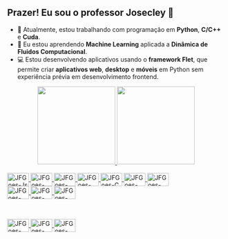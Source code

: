 ## Prazer! Eu sou o professor Josecley 👋

- 🔭 Atualmente, estou trabalhando com programação em **Python**, **C/C++** e **Cuda**.
- 🌱 Eu estou aprendendo **Machine Learning** aplicada a **Dinâmica de Fluidos Computacional**.
- :computer: Estou desenvolvendo aplicativos usando o **framework Flet**, que permite criar **aplicativos web**, **desktop** e **móveis** em Python sem experiência prévia em desenvolvimento frontend.  


<div align="center">
  <a href="https://github.com/JFGoes">
  <img height="180em" src="https://github-readme-stats.vercel.app/api?username=JFGoes&show_icons=true&theme=gruvbox&include_all_commits=true&count_private=true"/>
  <img height="180em" src="https://github-readme-stats.vercel.app/api/top-langs/?username=JFGoes&layout=compact&langs_count=7&theme=gruvbox"/>
</div>
  
  <div style="display: inline_block"><br>
  <img align="center" alt="JFGoes-Js" height="30" width="50" src="https://img.shields.io/badge/JavaScript-323330?style=for-the-badge&logo=javascript&logoColor=F7DF1E">
  <img align="center" alt="JFGoes-HTML" height="30" width="50" src="https://img.shields.io/badge/HTML5-E34F26?style=for-the-badge&logo=html5&logoColor=white">
  <img align="center" alt="JFGoes-CSS" height="30" width="50" src="https://img.shields.io/badge/CSS3-1572B6?style=for-the-badge&logo=css3&logoColor=white">
  <img align="center" alt="JFGoes-Python" height="30" width="50" src="https://img.shields.io/badge/Python-3776AB?style=for-the-badge&logo=python&logoColor=white">
     <img align="center" alt="JFGoes-C" height="30" width="50" src="https://img.shields.io/badge/C-00599C?style=for-the-badge&logo=c&logoColor=white">
    <img align="center" alt="JFGoes-C++" height="30" width="50" src="https://img.shields.io/badge/C%2B%2B-00599C?style=for-the-badge&logo=c%2B%2B&logoColor=white">
    <img align="center" alt="JFGoes-VSCode" height="30" width="50" src="https://img.shields.io/badge/Visual%20Studio%20Code-007ACC?logo=visualstudiocode&logoColor=fff&style=plastic>
   
</div>
  
  ##
  
  <div style="display: inline_block"><br>
    <img align="center" alt="JFGoes-Colab" height="30" width="50" src="https://img.shields.io/badge/Colab-F9AB00?style=for-the-badge&logo=googlecolab&color=525252">
    <img align="center" alt="JFGoes-eclipse" height="30" width="50" src="https://img.shields.io/badge/Eclipse-2C2255?style=for-the-badge&logo=eclipse&logoColor=white">
    <img align="center" alt="JFGoes-spyder" height="30" width="50" src="https://img.shields.io/badge/Spyder%20Ide-FF0000?style=for-the-badge&logo=spyder%20ide&logoColor=white">
   </div>
  
  ##
  
  <div style="display: inline_block"><br>
    <img align="center" alt="JFGoes-opensuse" height="30" width="50" src="https://img.shields.io/badge/Linux-FCC624?style=for-the-badge&logo=linux&logoColor=black">
  <img align="center" alt="JFGoes-opensuse" height="30" width="50" src="https://img.shields.io/badge/SUSE-0C322C?style=for-the-badge&logo=SUSE&logoColor=white">
    <img align="center" alt="JFGoes-opensuse" height="30" width="50" src="https://img.shields.io/badge/Ubuntu-E95420?style=for-the-badge&logo=ubuntu&logoColor=white">
  
  </div>
   
